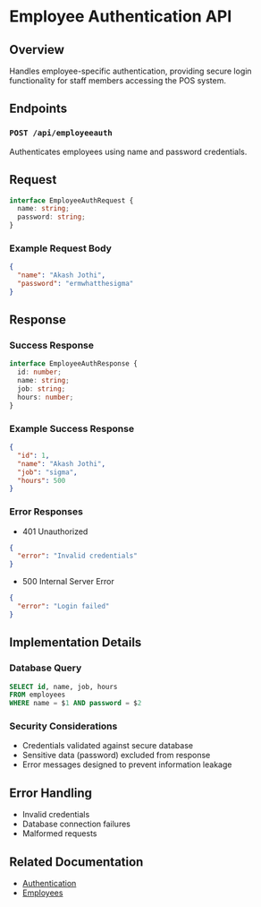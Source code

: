 # Employee Authentication API

## Overview

Handles employee-specific authentication, providing secure login functionality for staff members accessing the POS system.

## Endpoints

### `POST /api/employeeauth`

Authenticates employees using name and password credentials.

## Request

```typescript
interface EmployeeAuthRequest {
  name: string;
  password: string;
}
```

### Example Request Body
```json
{
  "name": "Akash Jothi",
  "password": "ermwhatthesigma"
}
```

## Response

### Success Response
```typescript
interface EmployeeAuthResponse {
  id: number;
  name: string;
  job: string;
  hours: number;
}
```

### Example Success Response
```json
{
  "id": 1,
  "name": "Akash Jothi",
  "job": "sigma",
  "hours": 500
}
```

### Error Responses

- 401 Unauthorized
```json
{
  "error": "Invalid credentials"
}
```

- 500 Internal Server Error
```json
{
  "error": "Login failed"
}
```

## Implementation Details

### Database Query
```sql
SELECT id, name, job, hours 
FROM employees 
WHERE name = $1 AND password = $2
```

### Security Considerations
- Credentials validated against secure database
- Sensitive data (password) excluded from response
- Error messages designed to prevent information leakage

## Error Handling
- Invalid credentials
- Database connection failures
- Malformed requests

## Related Documentation
- [Authentication](./auth.md)
- [Employees](./employees.md)